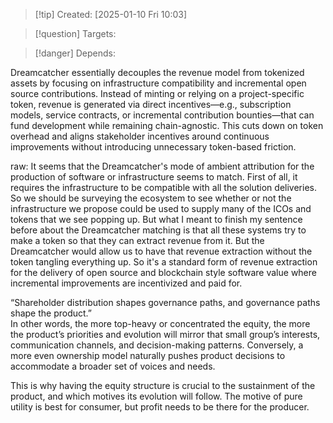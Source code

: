 
>[!tip] Created: [2025-01-10 Fri 10:03]

>[!question] Targets: 

>[!danger] Depends: 

Dreamcatcher essentially decouples the revenue model from tokenized assets by focusing on infrastructure compatibility and incremental open source contributions. Instead of minting or relying on a project-specific token, revenue is generated via direct incentives—e.g., subscription models, service contracts, or incremental contribution bounties—that can fund development while remaining chain-agnostic. This cuts down on token overhead and aligns stakeholder incentives around continuous improvements without introducing unnecessary token-based friction.

raw: It seems that the Dreamcatcher's mode of ambient attribution for the production of software or infrastructure seems to match. First of all, it requires the infrastructure to be compatible with all the solution deliveries. So we should be surveying the ecosystem to see whether or not the infrastructure we propose could be used to supply many of the ICOs and tokens that we see popping up. But what I meant to finish my sentence before about the Dreamcatcher matching is that all these systems try to make a token so that they can extract revenue from it. But the Dreamcatcher would allow us to have that revenue extraction without the token tangling everything up. So it's a standard form of revenue extraction for the delivery of open source and blockchain style software value where incremental improvements are incentivized and paid for.

“Shareholder distribution shapes governance paths, and governance paths shape the product.”  
In other words, the more top-heavy or concentrated the equity, the more the product’s priorities and evolution will mirror that small group’s interests, communication channels, and decision-making patterns. Conversely, a more even ownership model naturally pushes product decisions to accommodate a broader set of voices and needs.

This is why having the equity structure is crucial to the sustainment of the product, and which motives its evolution will follow.  The motive of pure utility is best for consumer, but profit needs to be there for the producer.